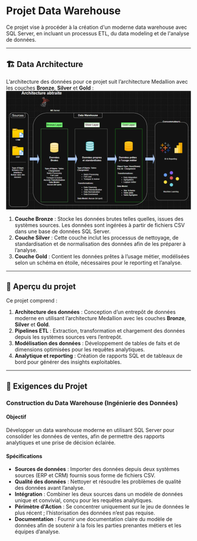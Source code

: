 # Projet Data Warehouse
Ce projet vise à procéder à la création d'un moderne data warehouse avec SQL Server, en incluant un processus ETL, du data modeling et de l'analyse de données.

---
## 🏗️ Data Architecture
L’architecture des données pour ce projet suit l’architecture Medallion avec les couches **Bronze**, **Silver** et **Gold** :
![Data Architecture](docs/data_architecture.png)

1. **Couche Bronze** : Stocke les données brutes telles quelles, issues des systèmes sources. Les données sont ingérées à partir de fichiers CSV dans une base de données SQL Server.  
2. **Couche Silver** : Cette couche inclut les processus de nettoyage, de standardisation et de normalisation des données afin de les préparer à l’analyse.  
3. **Couche Gold** : Contient les données prêtes à l’usage métier, modélisées selon un schéma en étoile, nécessaires pour le reporting et l’analyse.

---

## 📖 Aperçu du projet

Ce projet comprend :

1. **Architecture des données** : Conception d’un entrepôt de données moderne en utilisant l’architecture Medallion avec les couches **Bronze**, **Silver** et **Gold**.  
2. **Pipelines ETL** : Extraction, transformation et chargement des données depuis les systèmes sources vers l’entrepôt.  
3. **Modélisation des données** : Développement de tables de faits et de dimensions optimisées pour les requêtes analytiques.  
4. **Analytique et reporting** : Création de rapports SQL et de tableaux de bord pour générer des insights exploitables.

---

## 🚀 Exigences du Projet

### Construction du Data Warehouse (Ingénierie des Données)

#### Objectif
Développer un data warehouse moderne en utilisant SQL Server pour consolider les données de ventes, afin de permettre des rapports analytiques et une prise de décision éclairée.

#### Spécifications
- **Sources de données** : Importer des données depuis deux systèmes sources (ERP et CRM) fournis sous forme de fichiers CSV.
- **Qualité des données** : Nettoyer et résoudre les problèmes de qualité des données avant l’analyse.
- **Intégration** : Combiner les deux sources dans un modèle de données unique et convivial, conçu pour les requêtes analytiques.
- **Périmètre d'Action** : Se concentrer uniquement sur le jeu de données le plus récent ; l’historisation des données n’est pas requise.
- **Documentation** : Fournir une documentation claire du modèle de données afin de soutenir à la fois les parties prenantes métiers et les équipes d’analyse.

